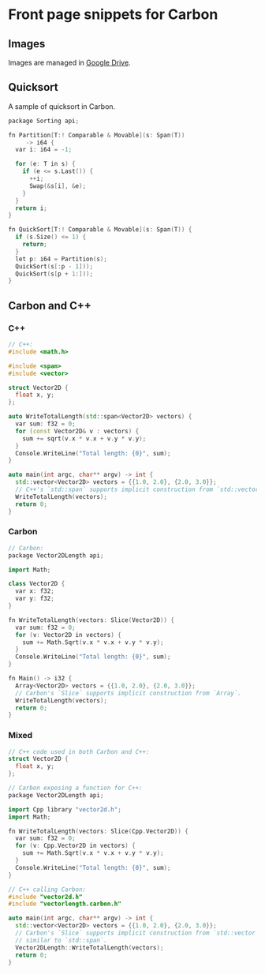 # Front page snippets for Carbon

<!--
Part of the Carbon Language project, under the Apache License v2.0 with LLVM
Exceptions. See /LICENSE for license information.
SPDX-License-Identifier: Apache-2.0 WITH LLVM-exception
-->

## Images

Images are managed in
[Google Drive](https://drive.google.com/corp/drive/folders/1CsbHo3vamrxmBwHkoyz1kU0sGFqAh688).

## Quicksort

A sample of quicksort in Carbon.

```cpp
package Sorting api;

fn Partition[T:! Comparable & Movable](s: Span(T))
     -> i64 {
  var i: i64 = -1;

  for (e: T in s) {
    if (e <= s.Last()) {
      ++i;
      Swap(&s[i], &e);
    }
  }
  return i;
}

fn QuickSort[T:! Comparable & Movable](s: Span(T)) {
  if (s.Size() <= 1) {
    return;
  }
  let p: i64 = Partition(s);
  QuickSort(s[:p - 1]));
  QuickSort(s[p + 1:]));
}
```

## Carbon and C++

### C++

```cpp
// C++:
#include <math.h>

#include <span>
#include <vector>

struct Vector2D {
  float x, y;
};

auto WriteTotalLength(std::span<Vector2D> vectors) {
  var sum: f32 = 0;
  for (const Vector2D& v : vectors) {
    sum += sqrt(v.x * v.x + v.y * v.y);
  }
  Console.WriteLine("Total length: {0}", sum);
}

auto main(int argc, char** argv) -> int {
  std::vector<Vector2D> vectors = {{1.0, 2.0}, {2.0, 3.0}};
  // C++'s `std::span` supports implicit construction from `std::vector`.
  WriteTotalLength(vectors);
  return 0;
}
```

### Carbon

```cpp
// Carbon:
package Vector2DLength api;

import Math;

class Vector2D {
  var x: f32;
  var y: f32;
}

fn WriteTotalLength(vectors: Slice(Vector2D)) {
  var sum: f32 = 0;
  for (v: Vector2D in vectors) {
    sum += Math.Sqrt(v.x * v.x + v.y * v.y);
  }
  Console.WriteLine("Total length: {0}", sum);
}

fn Main() -> i32 {
  Array<Vector2D> vectors = {{1.0, 2.0}, {2.0, 3.0}};
  // Carbon's `Slice` supports implicit construction from `Array`.
  WriteTotalLength(vectors);
  return 0;
}
```

### Mixed

```cpp
// C++ code used in both Carbon and C++:
struct Vector2D {
  float x, y;
};

// Carbon exposing a function for C++:
package Vector2DLength api;

import Cpp library "vector2d.h";
import Math;

fn WriteTotalLength(vectors: Slice(Cpp.Vector2D)) {
  var sum: f32 = 0;
  for (v: Cpp.Vector2D in vectors) {
    sum += Math.Sqrt(v.x * v.x + v.y * v.y);
  }
  Console.WriteLine("Total length: {0}", sum);
}

// C++ calling Carbon:
#include "vector2d.h"
#include "vectorlength.carbon.h"

auto main(int argc, char** argv) -> int {
  std::vector<Vector2D> vectors = {{1.0, 2.0}, {2.0, 3.0}};
  // Carbon's `Slice` supports implicit construction from `std::vector`,
  // similar to `std::span`.
  Vector2DLength::WriteTotalLength(vectors);
  return 0;
}
```
